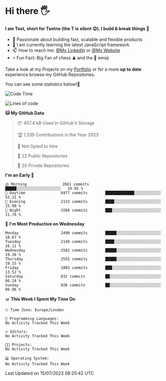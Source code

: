 # Hi there :raised_hand_with_fingers_splayed:
#### I am Tsot, short for Tsotne (the T is silent :wink:). I build & break things :space_invader:
- :telescope: Passionate about building fast, scalable and flexible products
- :seedling: I am currently learning the latest JavaScript framework 
- :mailbox: How to reach me: [@My LinkedIn](https://www.linkedin.com/in/tsotne-gvadzabia/) or [@My Website](https://tsotne.co.uk/contact)
- :zap: Fun Fact: Big Fan of chess ♟ and the 👾 emoji

Take a look at my Projects on my [Portfolio](https://tsotne.co.uk/) or for a more **up to date** experience browse my GitHub Repositories.

You can see some statistics below!:space_invader:
<!--START_SECTION:waka-->
![Code Time](http://img.shields.io/badge/Code%20Time-761%20hrs%202%20mins-blue)

![Lines of code](https://img.shields.io/badge/From%20Hello%20World%20I%27ve%20Written-6.6%20million%20lines%20of%20code-blue)

**🐱 My GitHub Data** 

> 📦 457.4 kB Used in GitHub's Storage 
 > 
> 🏆 1,339 Contributions in the Year 2023
 > 
> 🚫 Not Opted to Hire
 > 
> 📜 22 Public Repositories 
 > 
> 🔑 20 Private Repositories 
 > 
**I'm an Early 🐤** 

```text
🌞 Morning                2661 commits        █████░░░░░░░░░░░░░░░░░░░░   19.95 % 
🌆 Daytime                6977 commits        █████████████░░░░░░░░░░░░   52.31 % 
🌃 Evening                2133 commits        ████░░░░░░░░░░░░░░░░░░░░░   15.99 % 
🌙 Night                  1568 commits        ███░░░░░░░░░░░░░░░░░░░░░░   11.76 % 
```
📅 **I'm Most Productive on Wednesday** 

```text
Monday                   2490 commits        █████░░░░░░░░░░░░░░░░░░░░   18.67 % 
Tuesday                  2149 commits        ████░░░░░░░░░░░░░░░░░░░░░   16.11 % 
Wednesday                2582 commits        █████░░░░░░░░░░░░░░░░░░░░   19.36 % 
Thursday                 2555 commits        █████░░░░░░░░░░░░░░░░░░░░   19.15 % 
Friday                   1803 commits        ███░░░░░░░░░░░░░░░░░░░░░░   13.52 % 
Saturday                 832 commits         ██░░░░░░░░░░░░░░░░░░░░░░░   06.24 % 
Sunday                   928 commits         ██░░░░░░░░░░░░░░░░░░░░░░░   06.96 % 
```


📊 **This Week I Spent My Time On** 

```text
🕑︎ Time Zone: Europe/London

💬 Programming Languages: 
No Activity Tracked This Week

🔥 Editors: 
No Activity Tracked This Week

🐱‍💻 Projects: 
No Activity Tracked This Week

💻 Operating System: 
No Activity Tracked This Week
```


 Last Updated on 15/07/2023 08:25:42 UTC
<!--END_SECTION:waka-->
